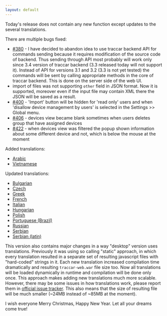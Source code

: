 ```yaml
---
layout: default
---
```


Today's release does not contain any new function except updates to the several translations.

There are multiple bugs fixed:

* [#380](https://github.com/vitalidze/traccar-web/issues/380) - I have decided to abandon idea to use traccar backend API for commands sending because it requires modification of the source code of backend. Thus sending through API most probably will work only since 3.4 version of traccar backend (3.3 released today will not support it). Instead of API for versions 3.1 and 3.2 (3.3 is not yet tested) the commands will be sent by calling appropriate methods in the core of traccar backend. This is done on the server side of the web UI.
* import of files was not supporting `other` field in JSON format. Now it is supported, moreover even if the input file may contain XML there the JSON will be saved as a result.
* [#400](https://github.com/vitalidze/traccar-web/issues/400) - 'Import' button will be hidden for 'read only' users and when 'disallow device management by users' is selected in the Settings >> Global menu.
* [#406](https://github.com/vitalidze/traccar-web/issues/406) - devices view became blank sometimes when users deletes group that have assigned devices
* [#422](https://github.com/vitalidze/traccar-web/issues/422) - when devices view was filtered the popup shown information about some different device and not, which is below the mouse at the moment

Added translations:

* [Arabic](/features/arabic.html)
* [Vietnamese](/features/vietnamese.html)

Updated translations:

* [Bulgarian](/features/bulgarian.html)
* [Czech](/features/czech.html)
* [Greek](/features/greek.html)
* [French](/features/french.html)
* [Italian](/features/italian.html)
* [Hungarian](/features/hungarian.html)
* [Polish](/features/polish.html)
* [Portuguese (Brazil)](/features/portuguese-brazilian.html)
* [Russian](/features/russian.html)
* [Serbian](/features/serbian.html)
* [Serbian (latin)](/features/serbian_latin.html)

This version also contains major changes in a way "desktop" version uses translations. Previously it was using so calling "static" approach, in which every translation resulted in a separate set of resulting javascript files with "hard-coded" strings in it. Each new translation increased compilation time dramatically and resulting `traccar-web.war` file size too. Now all translations will be loaded dynamically in runtime and compilation will be done only once. This approach makes adding new translations much more scalable. However, there may be some issues in how translations work, please report them in [official issue tracker](https://github.com/vitalidze/traccar-web/issues). This also means that the size of resulting file will be much smaller (~24MB instead of ~85MB at the moment).

I wish everyone Merry Christmas, Happy New Year. Let all your dreams come true!
